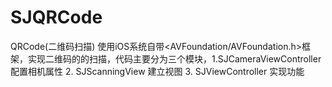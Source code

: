 # SJQRCode
QRCode(二维码扫描) 使用iOS系统自带<AVFoundation/AVFoundation.h>框架，实现二维码的的扫描，代码主要分为三个模块，1.SJCameraViewController 配置相机属性 2. SJScanningView 建立视图 3. SJViewController 实现功能
